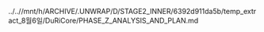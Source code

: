../..//mnt/h/ARCHIVE/.UNWRAP/D/STAGE2_INNER/6392d911da5b/temp_extract_8월6일/DuRiCore/PHASE_Z_ANALYSIS_AND_PLAN.md